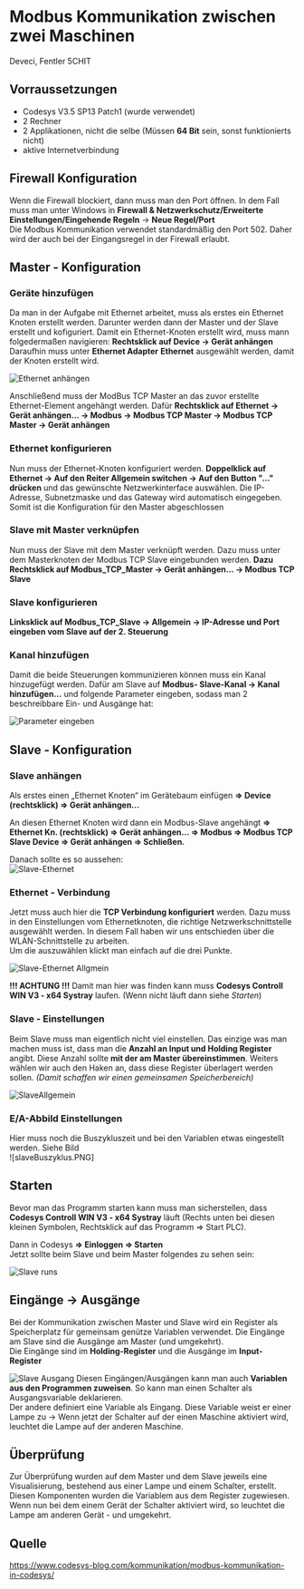 # Modbus Kommunikation zwischen zwei Maschinen
Deveci, Fentler 5CHIT  
## Vorraussetzungen

- Codesys V3.5 SP13 Patch1 (wurde verwendet)
- 2 Rechner
- 2 Applikationen, nicht die selbe (Müssen __64 Bit__ sein, sonst funktionierts nicht)
- aktive Internetverbindung

## Firewall Konfiguration
Wenn die Firewall blockiert, dann muss man den Port öffnen. In dem Fall muss man unter Windows in __Firewall & Netzwerkschutz/Erweiterte Einstellungen/Eingehende Regeln__ -> __Neue Regel/Port__  
Die Modbus Kommunikation verwendet standardmäßig den Port 502. Daher wird der auch bei der Eingangsregel in der Firewall erlaubt.

## Master - Konfiguration

### Geräte hinzufügen

Da man in der Aufgabe mit Ethernet arbeitet, muss als erstes ein Ethernet Knoten erstellt werden. Darunter werden dann der Master und der Slave erstellt und kofiguriert. Damit ein Ethernet-Knoten erstellt wird, muss mann folgedermaßen navigieren:
__Rechtsklick auf Device -> Gerät anhängen__
Daraufhin muss unter __Ethernet Adapter__ __Ethernet__ ausgewählt werden, damit der Knoten erstellt wird.

![Ethernet anhängen](images/ethernetAnhaengen.PNG)

Anschließend muss der ModBus TCP Master an das zuvor erstellte Ethernet-Element angehängt werden. Dafür __Rechtsklick auf Ethernet -> Gerät anhängen... -> Modbus -> Modbus TCP Master -> Modbus TCP Master -> Gerät anhängen__
    
### Ethernet konfigurieren
Nun muss der Ethernet-Knoten konfiguriert werden. **Doppelklick auf Ethernet -> Auf den Reiter Allgemein switchen -> Auf den Button "..." drücken** und das gewünschte Netzwerkinterface auswählen. Die IP-Adresse, Subnetzmaske und das Gateway wird automatisch eingegeben. Somit ist die Konfiguration für den Master abgeschlossen

### Slave mit Master verknüpfen

Nun muss der Slave mit dem Master verknüpft werden. Dazu muss unter dem Masterknoten der Modbus TCP Slave eingebunden werden. **Dazu Rechtsklick auf Modbus_TCP_Master -> Gerät anhängen... -> Modbus TCP Slave**

### Slave konfigurieren

**Linksklick auf Modbus_TCP_Slave -> Allgemein -> IP-Adresse und Port eingeben vom Slave auf der 2. Steuerung**

### Kanal hinzufügen
Damit die beide Steuerungen kommunizieren können muss ein Kanal hinzugefügt werden. Dafür am Slave auf **Modbus- Slave-Kanal -> Kanal hinzufügen...** und folgende Parameter eingeben, sodass man 2 beschreibbare Ein- und Ausgänge hat:

![Parameter eingeben](images/paramter.PNG)


## Slave - Konfiguration
### Slave anhängen
Als erstes einen „Ethernet Knoten“ im Gerätebaum einfügen __⇒ Device (rechtsklick) ⇒ Gerät anhängen…__  

An diesen Ethernet Knoten wird dann ein Modbus-Slave angehängt __⇒ Ethernet Kn. (rechtsklick) ⇒ Gerät anhängen… ⇒ Modbus ⇒ Modbus TCP Slave Device ⇒ Gerät anhängen ⇒ Schließen.__  

Danach sollte es so aussehen:  
![Slave-Ethernet](images/slaveEthernet.PNG)

### Ethernet - Verbindung
Jetzt muss auch hier die __TCP Verbindung konfiguriert__ werden. Dazu muss in den Einstellungen vom Ethernetknoten, die richtige Netzwerkschnittstelle ausgewählt werden. In diesem Fall haben wir uns entschieden über die WLAN-Schnittstelle zu arbeiten.  
Um die auszuwählen klickt man einfach auf die drei Punkte.  

![Slave-Ethernet Allgmein](images/slaveEthernetAlg.PNG)

__!!! ACHTUNG !!!__ Damit man hier was finden kann muss __Codesys Controll WIN V3 - x64 Systray__ laufen. (Wenn nicht läuft dann siehe _Starten_)

### Slave - Einstellungen
Beim Slave muss man eigentlich nicht viel einstellen. Das einzige was man machen muss ist, dass man die __Anzahl an Input und Holding Register__ angibt. Diese Anzahl sollte __mit der am Master übereinstimmen__. Weiters wählen wir auch den Haken an, dass diese Register überlagert werden sollen. _(Damit schaffen wir einen gemeinsamen Speicherbereich)_  

![SlaveAllgemein](images/slaveAllg.PNG)

### E/A-Abbild Einstellungen
Hier muss noch die Buszykluszeit und bei den Variablen etwas eingestellt werden. Siehe Bild  
![slaveBuszyklus.PNG]

## Starten
Bevor man das Programm starten kann muss man sicherstellen, dass __Codesys Controll WIN V3 - x64 Systray__ läuft (Rechts unten bei diesen kleinen Symbolen, Rechtsklick auf das Programm ⇒ Start PLC).

Dann in Codesys __⇒ Einloggen ⇒ Starten__  
Jetzt sollte beim Slave und beim Master folgendes zu sehen sein:  

![Slave runs](images/slaveRuns.PNG)

## Eingänge -> Ausgänge
Bei der Kommunikation zwischen Master und Slave wird ein Register als Speicherplatz für gemeinsam genütze Variablen verwendet. Die Eingänge am Slave sind die Ausgänge am Master (und umgekehrt).  
Die Eingänge sind im __Holding-Register__ und die Ausgänge im __Input-Register__

![Slave Ausgang](images/slave_ea_ausgang.PNG)
Diesen Eingängen/Ausgängen kann man auch __Variablen aus den Programmen zuweisen__. So kann man einen Schalter als Ausgangsvariable deklarieren.  
Der andere definiert eine Variable als Eingang. Diese Variable weist er einer Lampe zu -> Wenn jetzt der Schalter auf der einen Maschine aktiviert wird, leuchtet die Lampe auf der anderen Maschine.

## Überprüfung
Zur Überprüfung wurden auf dem Master und dem Slave jeweils eine Visualisierung, bestehend aus einer Lampe und einem Schalter, erstellt. Diesen Komponenten wurden die Variablem aus dem Register zugewiesen.  
Wenn nun bei dem einem Gerät der Schalter aktiviert wird, so leuchtet die Lampe am anderen Gerät - und umgekehrt.

## Quelle
https://www.codesys-blog.com/kommunikation/modbus-kommunikation-in-codesys/